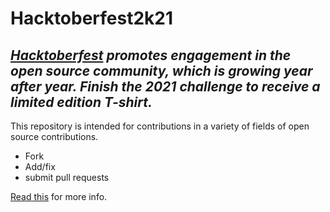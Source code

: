 # Hacktoberfest2k21
## _[Hacktoberfest](https://hacktoberfest.digitalocean.com/) promotes engagement in the open source community, which is growing year after year. Finish the 2021 challenge to receive a limited edition T-shirt._

This repository is intended for contributions in a variety of fields of open source contributions.

- Fork
- Add/fix
- submit pull requests

[Read this](https://yangsu.github.io/pull-request-tutorial/) for more info.
